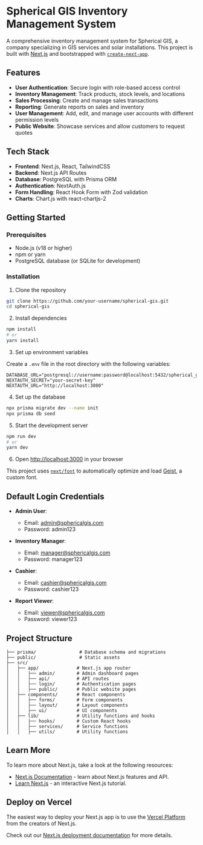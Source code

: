 # Spherical GIS Inventory Management System

A comprehensive inventory management system for Spherical GIS, a company specializing in GIS services and solar installations. This project is built with [Next.js](https://nextjs.org) and bootstrapped with [`create-next-app`](https://nextjs.org/docs/app/api-reference/cli/create-next-app).

## Features

- **User Authentication**: Secure login with role-based access control
- **Inventory Management**: Track products, stock levels, and locations
- **Sales Processing**: Create and manage sales transactions
- **Reporting**: Generate reports on sales and inventory
- **User Management**: Add, edit, and manage user accounts with different permission levels
- **Public Website**: Showcase services and allow customers to request quotes

## Tech Stack

- **Frontend**: Next.js, React, TailwindCSS
- **Backend**: Next.js API Routes
- **Database**: PostgreSQL with Prisma ORM
- **Authentication**: NextAuth.js
- **Form Handling**: React Hook Form with Zod validation
- **Charts**: Chart.js with react-chartjs-2

## Getting Started

### Prerequisites

- Node.js (v18 or higher)
- npm or yarn
- PostgreSQL database (or SQLite for development)

### Installation

1. Clone the repository

```bash
git clone https://github.com/your-username/spherical-gis.git
cd spherical-gis
```

2. Install dependencies

```bash
npm install
# or
yarn install
```

3. Set up environment variables

Create a `.env` file in the root directory with the following variables:

```
DATABASE_URL="postgresql://username:password@localhost:5432/spherical_gis"
NEXTAUTH_SECRET="your-secret-key"
NEXTAUTH_URL="http://localhost:3000"
```

4. Set up the database

```bash
npx prisma migrate dev --name init
npx prisma db seed
```

5. Start the development server

```bash
npm run dev
# or
yarn dev
```

6. Open [http://localhost:3000](http://localhost:3000) in your browser

This project uses [`next/font`](https://nextjs.org/docs/app/building-your-application/optimizing/fonts) to automatically optimize and load [Geist](https://vercel.com/font), a custom font.

## Default Login Credentials

- **Admin User**:
  - Email: admin@sphericalgis.com
  - Password: admin123

- **Inventory Manager**:
  - Email: manager@sphericalgis.com
  - Password: manager123

- **Cashier**:
  - Email: cashier@sphericalgis.com
  - Password: cashier123

- **Report Viewer**:
  - Email: viewer@sphericalgis.com
  - Password: viewer123

## Project Structure

```
├── prisma/                # Database schema and migrations
├── public/                # Static assets
├── src/
│   ├── app/              # Next.js app router
│   │   ├── admin/        # Admin dashboard pages
│   │   ├── api/          # API routes
│   │   ├── login/        # Authentication pages
│   │   ├── public/       # Public website pages
│   ├── components/       # React components
│   │   ├── forms/        # Form components
│   │   ├── layout/       # Layout components
│   │   ├── ui/           # UI components
│   ├── lib/              # Utility functions and hooks
│   │   ├── hooks/        # Custom React hooks
│   │   ├── services/     # Service functions
│   │   ├── utils/        # Utility functions
```

## Learn More

To learn more about Next.js, take a look at the following resources:

- [Next.js Documentation](https://nextjs.org/docs) - learn about Next.js features and API.
- [Learn Next.js](https://nextjs.org/learn) - an interactive Next.js tutorial.

## Deploy on Vercel

The easiest way to deploy your Next.js app is to use the [Vercel Platform](https://vercel.com/new?utm_medium=default-template&filter=next.js&utm_source=create-next-app&utm_campaign=create-next-app-readme) from the creators of Next.js.

Check out our [Next.js deployment documentation](https://nextjs.org/docs/app/building-your-application/deploying) for more details.
